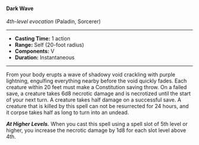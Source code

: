 #### Dark Wave
*4th-level evocation* (Paladin, Sorcerer)
___
- **Casting Time:** 1 action
- **Range:** Self (20-foot radius)
- **Components:** V
- **Duration:** Instantaneous
---
From your body erupts a wave of shadowy void crackling with purple lightning, engulfing everything nearby before the void quickly fades. Each creature within 20 feet must make a Constitution saving throw. On a failed save, a creature takes 6d8 necrotic damage and is necrotized until the start of your next turn. A creature takes half damage on a successful save. A creature that is killed by this spell can not be resurrected for 24 hours, and it corpse takes half as long to turn into an undead.

***At Higher Levels.*** When you cast this spell using a spell slot of 5th level or higher, you increase the necrotic damage by 1d8 for each slot level above 4th.
